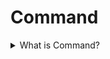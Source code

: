 # Command

<details>
  <summary>What is Command?</summary>

It is a behavioural design pattern that turns a request into a stand-alone object that contains all information about it. This transformation lets you pass requests to method arguments, delay or queue a request execution, and support undoable operations.

Applicability:

- Use the Command pattern when you want to parametrize objects with operations.
- Use the Command pattern when you want to queue operations, schedule their execution, or execute them remotely.
- Use the Command pattern when an application can reverse operations.

Prons:

- Single Responsibility Principle. It is possible to decouple classes that invoke operations from them that perform these operations.
- Open/Closed Principle. You can introduce new commands into the app without breaking existing client code.
- You can implement undo/redo.
- You can implement deferred execution of operations.
- You can assemble a set of simple commands into a complex one.

Cons:

- The code may become more complicated since introducing a whole new layer between senders and receivers.

[More >>](https://refactoring.guru/design-patterns/command)

</details>
